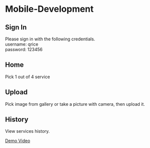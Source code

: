 # Mobile-Development

## Sign In
Please sign in with the following credentials.  
username: qrice  
password: 123456

## Home
Pick 1 out of 4 service

## Upload
Pick image from gallery or take a picture with camera, then upload it.

## History
View services history.

[Demo Video]([targetURL](https://drive.google.com/file/d/1z6pDJ_qVuR8kImjlATgfeDj9CfXVIGui/view?usp=sharing))
